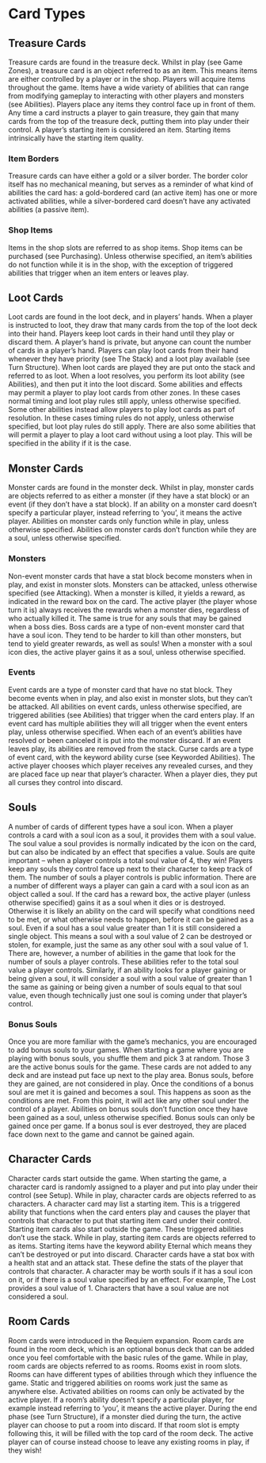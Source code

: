 # Card Types

## Treasure Cards
 Treasure cards are found in the treasure deck. Whilst in play (see Game Zones),
 a treasure card is an object referred to as an item. This means items are either
 controlled by a player or in the shop.
 Players will acquire items throughout the game. Items have a wide variety of
 abilities that can range from modifying gameplay to interacting with other
 players and monsters (see Abilities). Players place any items they control face
 up in front of them.
 Any time a card instructs a player to gain treasure, they gain that many cards
 from the top of the treasure deck, putting them into play under their control.
 A player’s starting item is considered an item. Starting items intrinsically have
 the starting item quality.

### Item Borders
 Treasure cards can have either a gold or a silver border. The border color itself has no mechanical meaning, but
 serves as a reminder of what kind of abilities the card has: a gold-bordered card (an active item) has one or more
 activated abilities, while a silver-bordered card doesn’t have any activated abilities (a passive item).
 ### Shop Items
 Items in the shop slots are referred to as shop items. Shop items can be purchased (see Purchasing). Unless
 otherwise specified, an item’s abilities do not function while it is in the shop, with the exception of triggered
 abilities that trigger when an item enters or leaves play.
 
## Loot Cards
 Loot cards are found in the loot deck, and in players’ hands. When a player is
 instructed to loot, they draw that many cards from the top of the loot deck into
 their hand. Players keep loot cards in their hand until they play or discard them.
 A player’s hand is private, but anyone can count the number of cards in a
 player’s hand.
 Players can play loot cards from their hand whenever they have priority (see
 The Stack) and a loot play available (see Turn Structure). When loot cards are
 played they are put onto the stack and referred to as loot. When a loot resolves,
 you perform its loot ability (see Abilities), and then put it into the loot discard.
 Some abilities and effects may permit a player to play loot cards from other
 zones. In these cases normal timing and loot play rules still apply, unless
 otherwise specified. Some other abilities instead allow players to play loot cards
 as part of resolution. In these cases timing rules do not apply, unless otherwise
 specified, but loot play rules do still apply. There are also some abilities that will
 permit a player to play a loot card without using a loot play. This will be specified in the ability if it is the case.
 
## Monster Cards
 Monster cards are found in the monster deck. Whilst in play, monster cards are
 objects referred to as either a monster (if they have a stat block) or an event (if
 they don’t have a stat block).
 If an ability on a monster card doesn’t specify a particular player, instead
 referring to ‘you’, it means the active player.
 Abilities on monster cards only function while in play, unless otherwise
 specified. Abilities on monster cards don’t function while they are a soul, unless
 otherwise specified.
 ### Monsters
 Non-event monster cards that have a stat block become monsters when in play,
 and exist in monster slots.
 Monsters can be attacked, unless otherwise specified (see Attacking).
 When a monster is killed, it yields a reward, as indicated in the reward box on the card. The active player (the
player whose turn it is) always receives the rewards when a monster dies, regardless of who actually killed it.
 The same is true for any souls that may be gained when a boss dies.
 Boss cards are a type of non-event monster card that have a soul icon. They tend to be harder to kill than other
 monsters, but tend to yield greater rewards, as well as souls! When a monster with a soul icon dies, the active
 player gains it as a soul, unless otherwise specified.
 ### Events
 Event cards are a type of monster card that have no stat block. They become events when in play, and also exist
 in monster slots, but they can’t be attacked.
 All abilities on event cards, unless otherwise specified, are triggered abilities (see Abilities) that trigger when
 the card enters play. If an event card has multiple abilities they will all trigger when the event enters play,
 unless otherwise specified.
 When each of an event’s abilities have resolved or been canceled it is put into the monster discard.
 If an event leaves play, its abilities are removed from the stack.
 Curse cards are a type of event card, with the keyword ability curse (see Keyworded Abilities). The active
 player chooses which player receives any revealed curses, and they are placed face up near that player’s
 character. When a player dies, they put all curses they control into discard.
 
## Souls
 A number of cards of different types have a soul icon. When a player controls a card with a soul icon as a soul, it
 provides them with a soul value. The soul value a soul provides is normally indicated by the icon on the card, but
 can also be indicated by an effect that specifies a value. Souls are quite important – when a player controls a total
 soul value of 4, they win! Players keep any souls they control face up next to their character to keep track of
 them. The number of souls a player controls is public information.
 There are a number of different ways a player can gain a card with a soul icon as an object called a soul. If the
 card has a reward box, the active player (unless otherwise specified) gains it as a soul when it dies or is
 destroyed. Otherwise it is likely an ability on the card will specify what conditions need to be met, or what
 otherwise needs to happen, before it can be gained as a soul.
 Even if a soul has a soul value greater than 1 it is still considered a single object. This means a soul with a soul
 value of 2 can be destroyed or stolen, for example, just the same as any other soul with a soul value of 1.
 There are, however, a number of abilities in the game that look for the number of souls a player controls. These
 abilities refer to the total soul value a player controls.
 Similarly, if an ability looks for a player gaining or being given a soul, it will consider a soul with a soul value of
 greater than 1 the same as gaining or being given a number of souls equal to that soul value, even though
 technically just one soul is coming under that player’s control.
 
### Bonus Souls
 Once you are more familiar with the game’s mechanics, you are encouraged to
 add bonus souls to your games.
 When starting a game where you are playing with bonus souls, you shuffle them
 and pick 3 at random. Those 3 are the active bonus souls for the game. These
 cards are not added to any deck and are instead put face up next to the play area.
 Bonus souls, before they are gained, are not considered in play.
Once the conditions of a bonus soul are met it is gained and becomes a soul. This
 happens as soon as the conditions are met. From this point, it will act like any
 other soul under the control of a player. Abilities on bonus souls don’t function
 once they have been gained as a soul, unless otherwise specified.
 Bonus souls can only be gained once per game. If a bonus soul is ever destroyed,
 they are placed face down next to the game and cannot be gained again.

## Character Cards
 Character cards start outside the game. When starting the game, a character card
 is randomly assigned to a player and put into play under their control (see
 Setup). While in play, character cards are objects referred to as characters.
 A character card may list a starting item. This is a triggered ability that
 functions when the card enters play and causes the player that controls that
 character to put that starting item card under their control. Starting item cards
 also start outside the game. These triggered abilities don’t use the stack. While in
 play, starting item cards are objects referred to as items. Starting items have the
 keyword ability Eternal which means they can’t be destroyed or put into
 discard.
 Character cards have a stat box with a health stat and an attack stat. These define
 the stats of the player that controls that character.
 A character may be worth souls if it has a soul icon on it, or if there is a soul
 value specified by an effect. For example, The Lost provides a soul value of 1. Characters that have a soul value
 are not considered a soul.
 
## Room Cards
 Room cards were introduced in the Requiem expansion. Room cards
 are found in the room deck, which is an optional bonus deck that can
 be added once you feel comfortable with the basic rules of the game.
 While in play, room cards are objects referred to as rooms. Rooms
 exist in room slots.
 Rooms can have different types of abilities through which they
 influence the game. Static and triggered abilities on rooms work just
 the same as anywhere else. Activated abilities on rooms can only be
 activated by the active player. If a room’s ability doesn’t specify a
 particular player, for example instead referring to ‘you’, it means the
 active player.
 During the end phase (see Turn Structure), if a monster died during the turn, the active player can choose to
 put a room into discard. If that room slot is empty following this, it will be filled with the top card of the room
 deck. The active player can of course instead choose to leave any existing rooms in play, if they wish!
